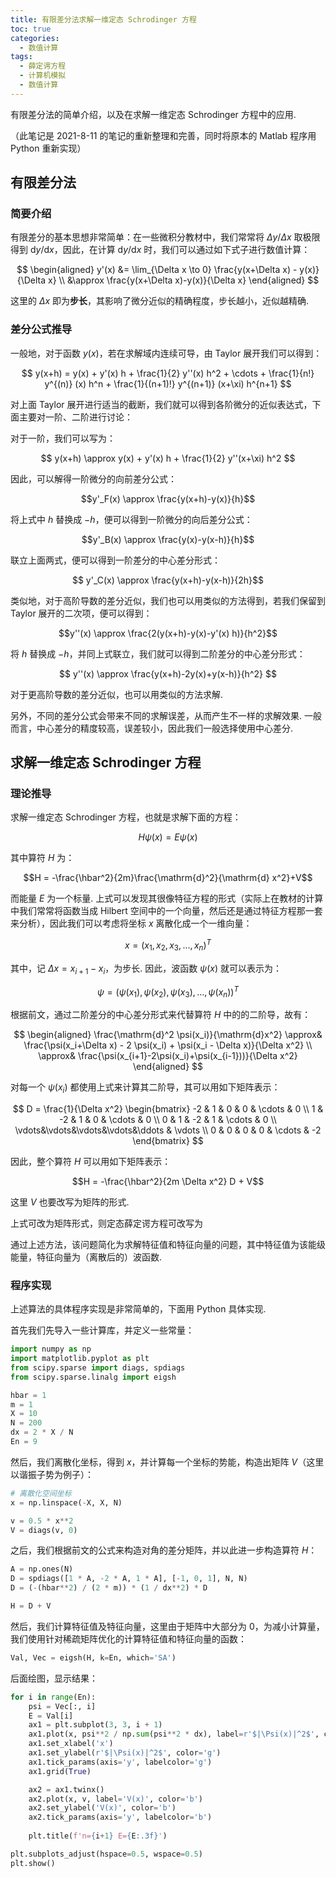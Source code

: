 ```yaml
---
title: 有限差分法求解一维定态 Schrodinger 方程
toc: true
categories:
  - 数值计算
tags:
  - 薛定谔方程
  - 计算机模拟
  - 数值计算
---
```


有限差分法的简单介绍，以及在求解一维定态 Schrodinger 方程中的应用.

<!-- more -->

（此笔记是 2021-8-11 的笔记的重新整理和完善，同时将原本的 Matlab 程序用 Python 重新实现）

## 有限差分法

### 简要介绍

有限差分的基本思想非常简单：在一些微积分教材中，我们常常将 $\Delta y / \Delta x$ 取极限得到 $\mathrm{d} y / \mathrm{d} x$，因此，在计算 $\mathrm{d} y / \mathrm{d} x$ 时，我们可以通过如下式子进行数值计算：

$$ 
\begin{aligned}
y'(x) &= \lim_{\Delta x \to 0} \frac{y(x+\Delta x) - y(x)}{\Delta x} \\
      &\approx \frac{y(x+\Delta x)-y(x)}{\Delta x}
\end{aligned}
$$

这里的 $\Delta x$ 即为**步长**，其影响了微分近似的精确程度，步长越小，近似越精确.

### 差分公式推导

一般地，对于函数 $y(x)$，若在求解域内连续可导，由 Taylor 展开我们可以得到：

$$
y(x+h) = y(x) + y'(x) h + \frac{1}{2} y''(x) h^2 + \cdots + \frac{1}{n!} y^{(n)} (x) h^n + \frac{1}{(n+1)!} y^{(n+1)} (x+\xi) h^{n+1}
$$

对上面 Taylor 展开进行适当的截断，我们就可以得到各阶微分的近似表达式，下面主要对一阶、二阶进行讨论：

对于一阶，我们可以写为：

$$
y(x+h) \approx y(x) + y'(x) h + \frac{1}{2} y''(x+\xi) h^2
$$

因此，可以解得一阶微分的向前差分公式：

$$y'_F(x) \approx \frac{y(x+h)-y(x)}{h}$$

将上式中 $h$ 替换成 $-h$，便可以得到一阶微分的向后差分公式：

$$y'_B(x) \approx \frac{y(x)-y(x-h)}{h}$$

联立上面两式，便可以得到一阶差分的中心差分形式：

$$ y'_C(x) \approx \frac{y(x+h)-y(x-h)}{2h}$$

类似地，对于高阶导数的差分近似，我们也可以用类似的方法得到，若我们保留到 Taylor 展开的二次项，便可以得到：

$$y''(x) \approx \frac{2(y(x+h)-y(x)-y'(x) h)}{h^2}$$

将 $h$ 替换成 $-h$，并同上式联立，我们就可以得到二阶差分的中心差分形式：

$$ y''(x) \approx \frac{y(x+h)-2y(x)+y(x-h)}{h^2} $$

对于更高阶导数的差分近似，也可以用类似的方法求解.

另外，不同的差分公式会带来不同的求解误差，从而产生不一样的求解效果. 一般而言，中心差分的精度较高，误差较小，因此我们一般选择使用中心差分.

## 求解一维定态 Schrodinger 方程

### 理论推导

求解一维定态 Schrodinger 方程，也就是求解下面的方程：

$$H \psi(x) = E \psi(x)$$

其中算符 $H$ 为：

$$H = -\frac{\hbar^2}{2m}\frac{\mathrm{d}^2}{\mathrm{d} x^2}+V$$ 

而能量 $E$ 为一个标量. 上式可以发现其很像特征方程的形式（实际上在教材的计算中我们常常将函数当成 Hilbert 空间中的一个向量，然后还是通过特征方程那一套来分析），因此我们可以考虑将坐标 $x$ 离散化成一个一维向量：

$$ x=(x_1,x_2,x_3,\dots,x_n)^T $$

其中，记 $\Delta x = x_{i+1} - x_i$，为步长. 因此，波函数 $\psi(x)$ 就可以表示为：

$$\psi = (\psi(x_1),\psi(x_2),\psi(x_3),\dots,\psi(x_n))^T$$

根据前文，通过二阶差分的中心差分形式来代替算符 $H$ 中的的二阶导，故有：

$$
\begin{aligned}
\frac{\mathrm{d}^2 \psi(x_i)}{\mathrm{d}x^2} \approx& \frac{\psi(x_i+\Delta x) - 2 \psi(x_i) + \psi(x_i - \Delta x)}{\Delta x^2} \\
\approx& \frac{\psi(x_{i+1}-2\psi(x_i)+\psi(x_{i-1}))}{\Delta x^2}
\end{aligned}
$$

对每一个 $\psi(x_i)$ 都使用上式来计算其二阶导，其可以用如下矩阵表示：

$$
D = \frac{1}{\Delta x^2}
\begin{bmatrix}
-2 & 1 & 0 & 0 & \cdots & 0 \\
1 & -2 & 1 & 0 & \cdots & 0 \\
0 & 1 & -2 & 1 & \cdots & 0 \\
\vdots&\vdots&\vdots&\vdots&\ddots & \vdots \\
0 & 0 & 0 & 0 & \cdots & -2
\end{bmatrix}
$$

因此，整个算符 $H$ 可以用如下矩阵表示：

$$H = -\frac{\hbar^2}{2m \Delta x^2} D + V$$

这里 $V$ 也要改写为矩阵的形式.

  
上式可改为矩阵形式，则定态薛定谔方程可改写为

通过上述方法，该问题简化为求解特征值和特征向量的问题，其中特征值为该能级能量，特征向量为（离散后的）波函数.

### 程序实现

上述算法的具体程序实现是非常简单的，下面用 Python 具体实现.

首先我们先导入一些计算库，并定义一些常量：

```python
import numpy as np
import matplotlib.pyplot as plt
from scipy.sparse import diags, spdiags
from scipy.sparse.linalg import eigsh

hbar = 1
m = 1
X = 10
N = 200
dx = 2 * X / N
En = 9
```

然后，我们离散化坐标，得到 $x$，并计算每一个坐标的势能，构造出矩阵 $V$（这里以谐振子势为例子）：

```python
# 离散化空间坐标
x = np.linspace(-X, X, N)

v = 0.5 * x**2
V = diags(v, 0)
```

之后，我们根据前文的公式来构造对角的差分矩阵，并以此进一步构造算符 $H$：

```python
A = np.ones(N)
D = spdiags([1 * A, -2 * A, 1 * A], [-1, 0, 1], N, N)
D = (-(hbar**2) / (2 * m)) * (1 / dx**2) * D

H = D + V
```

然后，我们计算特征值及特征向量，这里由于矩阵中大部分为 $0$，为减小计算量，我们使用针对稀疏矩阵优化的计算特征值和特征向量的函数：

```python
Val, Vec = eigsh(H, k=En, which='SA')
```

后面绘图，显示结果：

```python
for i in range(En):
    psi = Vec[:, i]
    E = Val[i]
    ax1 = plt.subplot(3, 3, i + 1)
    ax1.plot(x, psi**2 / np.sum(psi**2 * dx), label=r'$|\Psi(x)|^2$', color='g')
    ax1.set_xlabel('x')
    ax1.set_ylabel(r'$|\Psi(x)|^2$', color='g')
    ax1.tick_params(axis='y', labelcolor='g')
    ax1.grid(True)

    ax2 = ax1.twinx()
    ax2.plot(x, v, label='V(x)', color='b')
    ax2.set_ylabel('V(x)', color='b')
    ax2.tick_params(axis='y', labelcolor='b')
    
    plt.title(f'n={i+1} E={E:.3f}')

plt.subplots_adjust(hspace=0.5, wspace=0.5)
plt.show()
```
